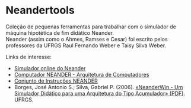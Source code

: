 ﻿# Neandertools
Coleção de pequenas ferramentas para trabalhar com o simulador de máquina hipotética de fim didático Neander.\
Neander (assim como o Ahmes, Ramses e Cesar) foi escrito pelos professores da UFRGS Raul Fernando Weber e Taisy Silva Weber.

Links de interesse:
- [Simulador online do Neander](https://www.inf.ufrgs.br/~vbuaraujo/sw/neander/)
- [Computador NEANDER - Arquitetura de Computadores](https://www.inf.ufrgs.br/arq/wiki/doku.php?id=neander)
- [Conjunto de Instruções NEANDER](https://www.inf.ufrgs.br/arq/wiki/doku.php?id=insneander)
- Borges, José Antonio S.; Silva, Gabriel P. (2006). [«NeanderWin - Um Simulador Didático para uma Arquitetura do Tipo Acumulador» (PDF)](https://dcc.ufrj.br/~gabriel/WEAC2006.pdf). UFRGS.
